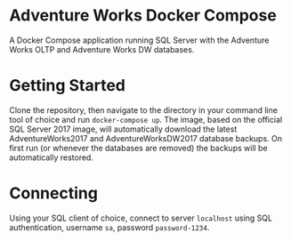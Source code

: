 # Adventure Works Docker Compose
A Docker Compose application running SQL Server with the Adventure Works OLTP and Adventure Works DW databases.

# Getting Started
Clone the repository, then navigate to the directory in your command line tool of choice and run `docker-compose up`. The image, based on the official SQL Server 2017 image, will automatically download the latest AdventureWorks2017 and AdventureWorksDW2017 database backups. On first run (or whenever the databases are removed) the backups will be automatically restored.

# Connecting
Using your SQL client of choice, connect to server `localhost` using SQL authentication, username `sa`, password `password-1234`.